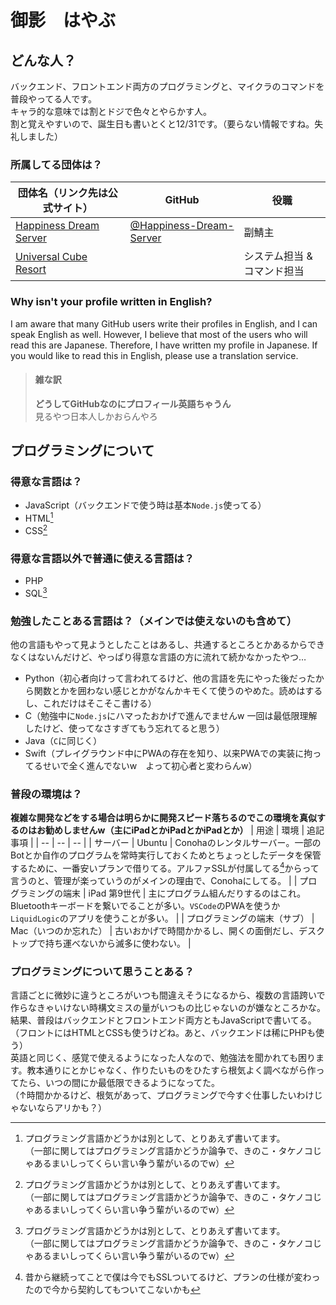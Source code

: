 # 御影　はやぶ
## どんな人？
バックエンド、フロントエンド両方のプログラミングと、マイクラのコマンドを普段やってる人です。  
キャラ的な意味では割とドジで色々とやらかす人。  
割と覚えやすいので、誕生日も書いとくと12/31です。（要らない情報ですね。失礼しました）
### 所属してる団体は？
| 団体名（リンク先は公式サイト） | GitHub | 役職 |
| -- | -- | -- |
| [Happiness Dream Server](https://happiness-dream-server.net/) | [@Happiness-Dream-Server](https://github.com/Happness-Dream-Server) | 副鯖主 |
| [Universal Cube Resort](https://ucresort.com/) |  | システム担当 & コマンド担当 |
### Why isn't your profile written in English? 
I am aware that many GitHub users write their profiles in English, and I can speak English as well. However, I believe that most of the users who will read this are Japanese. Therefore, I have written my profile in Japanese. If you would like to read this in English, please use a translation service. 
> #### 雑な訳
> **どうしてGitHubなのにプロフィール英語ちゃうん**  
> 見るやつ日本人しかおらんやろ
## プログラミングについて
### 得意な言語は？
- JavaScript（バックエンドで使う時は基本`Node.js`使ってる）
- HTML[^1]
- CSS[^1]
### 得意な言語以外で普通に使える言語は？
- PHP
- SQL[^1]
### 勉強したことある言語は？（メインでは使えないのも含めて）
他の言語もやって見ようとしたことはあるし、共通するところとかあるからできなくはないんだけど、やっぱり得意な言語の方に流れて続かなかったやつ…
- Python（初心者向けって言われてるけど、他の言語を先にやった後だったから関数とかを囲わない感じとかがなんかキモくて使うのやめた。読めはするし、これだけはそこそこ書ける）
- C（勉強中に`Node.js`にハマったおかげで進んでませんw 一回は最低限理解したけど、使ってなさすぎてもう忘れてると思う）
- Java（`C`に同じく）
- Swift（プレイグラウンド中にPWAの存在を知り、以来PWAでの実装に拘ってるせいで全く進んでないw　よって初心者と変わらんw）
### 普段の環境は？
**複雑な開発などをする場合は明らかに開発スピード落ちるのでこの環境を真似するのはお勧めしませんw（主にiPadとかiPadとかiPadとか）**
| 用途 | 環境 | 追記事項 |
| -- | -- | -- |
| サーバー | Ubuntu | Conohaのレンタルサーバー。一部のBotとか自作のプログラムを常時実行しておくためとちょっとしたデータを保管するために、一番安いプランで借りてる。アルファSSLが付属してる[^2]からって言うのと、管理が楽っていうのがメインの理由で、Conohaにしてる。 |
| プログラミングの端末 | iPad 第9世代 | 主にプログラム組んだりするのはこれ。Bluetoothキーボードを繋いでることが多い。`VSCode`のPWAを使うか`LiquidLogic`のアプリを使うことが多い。 |
| プログラミングの端末（サブ） | Mac（いつのか忘れた） | 古いおかげで時間かかるし、開くの面倒だし、デスクトップで持ち運べないから滅多に使わない。 |
### プログラミングについて思うことある？
言語ごとに微妙に違うところがいつも間違えそうになるから、複数の言語跨いで作らなきゃいけない時構文ミスの量がいつもの比じゃないのが嫌なところかな。  
結果、普段はバックエンドとフロントエンド両方ともJavaScriptで書いてる。（フロントにはHTMLとCSSも使うけどね。あと、バックエンドは稀にPHPも使う）  
英語と同じく、感覚で使えるようになった人なので、勉強法を聞かれても困ります。教本通りにとかじゃなく、作りたいものをひたすら根気よく調べながら作ってたら、いつの間にか最低限できるようになってた。  
（↑時間かかるけど、根気があって、プログラミングで今すぐ仕事したいわけじゃないならアリかも？）

[^1]: プログラミング言語かどうかは別として、とりあえず書いてます。  
（一部に関してはプログラミング言語かどうか論争で、きのこ・タケノコじゃあるまいしってくらい言い争う輩がいるのでw）
[^2]: 昔から継続ってことで僕は今でもSSLついてるけど、プランの仕様が変わったので今から契約してもついてこないかも

